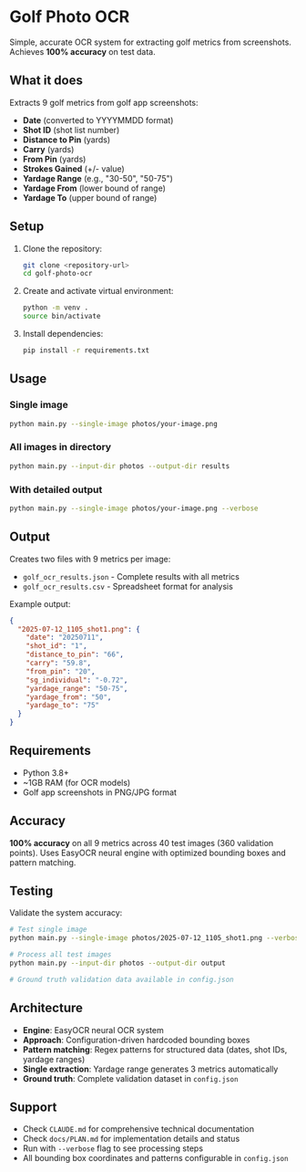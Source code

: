 # Golf Photo OCR

Simple, accurate OCR system for extracting golf metrics from screenshots. Achieves **100% accuracy** on test data.

## What it does

Extracts 9 golf metrics from golf app screenshots:
- **Date** (converted to YYYYMMDD format)
- **Shot ID** (shot list number)
- **Distance to Pin** (yards)
- **Carry** (yards) 
- **From Pin** (yards)
- **Strokes Gained** (+/- value)
- **Yardage Range** (e.g., "30-50", "50-75")
- **Yardage From** (lower bound of range)
- **Yardage To** (upper bound of range)

## Setup

1. Clone the repository:
   ```bash
   git clone <repository-url>
   cd golf-photo-ocr
   ```

2. Create and activate virtual environment:
   ```bash
   python -m venv .
   source bin/activate
   ```

3. Install dependencies:
   ```bash
   pip install -r requirements.txt
   ```

## Usage

### Single image
```bash
python main.py --single-image photos/your-image.png
```

### All images in directory
```bash
python main.py --input-dir photos --output-dir results
```

### With detailed output
```bash
python main.py --single-image photos/your-image.png --verbose
```

## Output

Creates two files with 9 metrics per image:
- `golf_ocr_results.json` - Complete results with all metrics
- `golf_ocr_results.csv` - Spreadsheet format for analysis

Example output:
```json
{
  "2025-07-12_1105_shot1.png": {
    "date": "20250711",
    "shot_id": "1", 
    "distance_to_pin": "66",
    "carry": "59.8",
    "from_pin": "20",
    "sg_individual": "-0.72",
    "yardage_range": "50-75",
    "yardage_from": "50", 
    "yardage_to": "75"
  }
}
```

## Requirements

- Python 3.8+
- ~1GB RAM (for OCR models)
- Golf app screenshots in PNG/JPG format

## Accuracy

**100% accuracy** on all 9 metrics across 40 test images (360 validation points). Uses EasyOCR neural engine with optimized bounding boxes and pattern matching.

## Testing

Validate the system accuracy:

```bash
# Test single image
python main.py --single-image photos/2025-07-12_1105_shot1.png --verbose

# Process all test images 
python main.py --input-dir photos --output-dir output

# Ground truth validation data available in config.json
```

## Architecture

- **Engine**: EasyOCR neural OCR system
- **Approach**: Configuration-driven hardcoded bounding boxes
- **Pattern matching**: Regex patterns for structured data (dates, shot IDs, yardage ranges)
- **Single extraction**: Yardage range generates 3 metrics automatically
- **Ground truth**: Complete validation dataset in `config.json`

## Support

- Check `CLAUDE.md` for comprehensive technical documentation
- Check `docs/PLAN.md` for implementation details and status
- Run with `--verbose` flag to see processing steps
- All bounding box coordinates and patterns configurable in `config.json`
